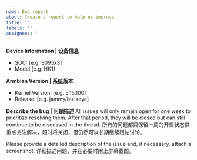 ```yaml
---
name: Bug report
about: Create a report to help us improve
title: ''
labels: ''
assignees: ''
---
```


**Device Information | 设备信息**
 - SOC: [e.g. S095x3]
 - Model [e.g. HK1]

**Armbian Version | 系统版本**
 - Kernel Version: [e.g. 5.15.100]
 - Release: [e.g. jammy/bullseye]

**Describe the bug | 问题描述**
All issues will only remain open for one week to prioritize resolving them.
After that period, they will be closed but can still continue to be discussed in the thread.
所有的问题都只保留一周的开启状态供重点关注解决，超时将关闭，但仍然可以长期继续跟帖讨论。

Please provide a detailed description of the issue and, if necessary, attach a screenshot.
详细描述问题，并在必要时附上屏幕截图。


